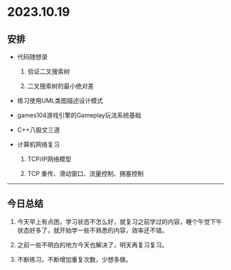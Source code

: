 # 2023.10.19

## 安排

- 代码随想录
  
  1. 验证二叉搜索树
  
  2. 二叉搜索树的最小绝对差

- 练习使用UML类图描述设计模式

- games104游戏引擎的Gameplay玩法系统基础

- C++八股文三道

- 计算机网络复习
  
  1. TCP/IP网络模型
  
  2. TCP 重传、滑动窗口、流量控制、拥塞控制

---

## 今日总结

1. 今天早上有点困，学习状态不怎么好，就复习之前学过的内容，睡个午觉下午状态好多了，就开始学一些不熟悉的内容，效率还不错。

2. 之前一些不明白的地方今天也解决了，明天再复习复习。

3. 不断练习，不断增加重复次数，少想多做。
